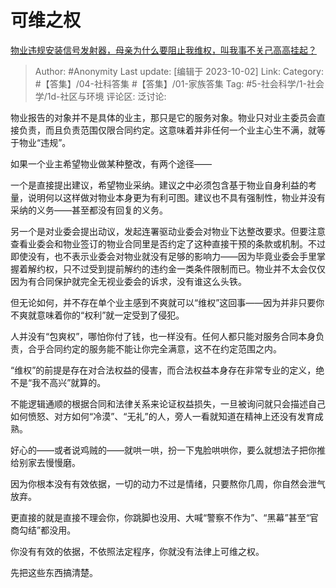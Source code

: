 # 可维之权
[物业违规安装信号发射器，母亲为什么要阻止我维权，叫我事不关己高高挂起？](https://www.zhihu.com/question/623985027/answer/3233692782)

> Author: #Anonymity
> Last update: [编辑于 2023-10-02]
> Link:
> Category: #【答集】/04-社科答集 #【答集】/01-家族答集
> Tag: #5-社会科学/1-社会学/1d-社区与环境
> 评论区:
> 泛讨论:

物业报告的对象并不是具体的业主，那只是它的服务对象。物业只对业主委员会直接负责，而且负责范围仅限合同约定。这意味着并非任何一个业主心生不满，就等于物业“违规”。

如果一个业主希望物业做某种整改，有两个途径——

一个是直接提出建议，希望物业采纳。建议之中必须包含基于物业自身利益的考量，说明何以这样做对物业本身更为有利可图。建议也不具有强制性，物业并没有采纳的义务——甚至都没有回复的义务。

另一个是对业委会提出动议，发起连署驱动业委会对物业下达整改要求。但要注意查看业委会和物业签订的物业合同里是否约定了这种直接干预的条款或机制。不过即使没有，也不表示业委会对物业就没有足够的影响力——因为毕竟业委会手里掌握着解约权，只不过受到提前解约的违约金一类条件限制而已。物业并不太会仅仅因为有合同保护就完全无视业委会的诉求，没有谁这么头铁。

但无论如何，并不存在单个业主感到不爽就可以“维权”这回事——因为并非只要你不爽就意味着你的“权利”就一定受到了侵犯。

人并没有“包爽权”，哪怕你付了钱，也一样没有。任何人都只能对服务合同本身负责，合乎合同约定的服务能不能让你完全满意，这不在约定范围之内。

“维权”的前提是存在对合法权益的侵害，而合法权益本身存在非常专业的定义，绝不是“我不高兴”就算的。

不能逻辑通顺的根据合同和法律关系来论证权益损失，一旦被询问就只会描述自己如何愤怒、对方如何“冷漠”、“无礼”的人，旁人一看就知道在精神上还没有发育成熟。

好心的——或者说鸡贼的——就哄一哄，扮一下鬼脸哄哄你，要么就想法子把你推给别家去慢慢磨。

因为你根本没有有效依据，一切的动力不过是情绪，只要熬你几周，你自然会泄气放弃。

更直接的就是直接不理会你，你跳脚也没用、大喊“警察不作为”、“黑幕”甚至“官商勾结”都没用。

你没有有效的依据，不依照法定程序，你就没有法律上可维之权。

先把这些东西搞清楚。
